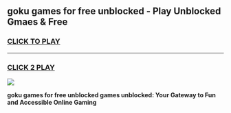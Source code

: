 
## goku games for free unblocked - Play Unblocked Gmaes & Free
<h3>
<a href="https://premium.freeplayer.one?title=goku_games_for_free_unblocked&ref=19F">CLICK TO PLAY</a></h3>
<hr>

<h3>
<a href="https://premium.freeplayer.one?title=goku_games_for_free_unblocked&ref=19F">CLICK 2 PLAY</a>
  
</h3>

<a href="https://premium.freeplayer.one?title=goku_games_for_free_unblocked&ref=19F/"><img src="https://clearcache.store/games.png"></a>


**goku games for free unblocked games unblocked: Your Gateway to Fun and Accessible Online Gaming**
